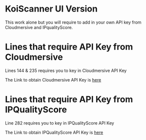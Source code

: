 # KoiScanner UI Version
This work alone but you will require to add in your own API key from Cloudmersive and IPqualityScore.

#  Lines that require API Key from Cloudmersive
Lines 144 & 235 requires you to key in Cloudmersive API Key

The Link to obtain Cloudmersive API Key is [here](https://cloudmersive.com/virus-api)

# Lines that require API Key from IPQualityScore
Line 282 requires you to key in IPQualityScore API Key

The Link to obtain IPQualityScore API Key is [here](https://www.ipqualityscore.com)


